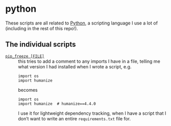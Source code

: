 # python

These scripts are all related to [Python], a scripting language I use a lot of (including in the rest of this repo!).

[Python]: https://www.python.org/

## The individual scripts

<dl>
  <dt>
    <a href="https://github.com/alexwlchan/scripts/blob/main/python/pip_freeze">
      <code>pip_freeze [FILE]</code>
    </a>
  </dt>
  <dd>
    this tries to add a comment to any imports I have in a file, telling me what version I had installed when I wrote a script, e.g.
    <pre><code>import os
import humanize</code></pre>
becomes
    <pre><code>import os
import humanize  # humanize==4.4.0</code></pre>
    I use it for lightweight dependency tracking, when I have a script that I don’t want to write an entire <code>requirements.txt</code> file for.
  </dd>
</dl>
